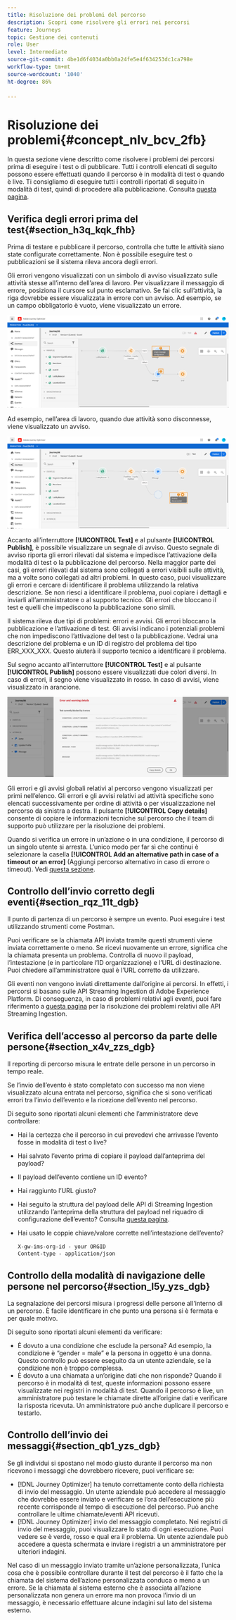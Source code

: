 ```yaml
---
title: Risoluzione dei problemi del percorso
description: Scopri come risolvere gli errori nei percorsi
feature: Journeys
topic: Gestione dei contenuti
role: User
level: Intermediate
source-git-commit: 4be1d6f4034a0bb0a24fe5e4f634253dc1ca798e
workflow-type: tm+mt
source-wordcount: '1040'
ht-degree: 86%

---
```


# Risoluzione dei problemi{#concept_nlv_bcv_2fb}

In questa sezione viene descritto come risolvere i problemi dei percorsi prima di eseguire i test o di pubblicare. Tutti i controlli elencati di seguito possono essere effettuati quando il percorso è in modalità di test o quando è live. Ti consigliamo di eseguire tutti i controlli riportati di seguito in modalità di test, quindi di procedere alla pubblicazione. Consulta [questa pagina](../building-journeys/testing-the-journey.md).

## Verifica degli errori prima del test{#section_h3q_kqk_fhb}

Prima di testare e pubblicare il percorso, controlla che tutte le attività siano state configurate correttamente. Non è possibile eseguire test o pubblicazioni se il sistema rileva ancora degli errori.

Gli errori vengono visualizzati con un simbolo di avviso visualizzato sulle attività stesse all’interno dell’area di lavoro. Per visualizzare il messaggio di errore, posiziona il cursore sul punto esclamativo. Se fai clic sull’attività, la riga dovrebbe essere visualizzata in errore con un avviso. Ad esempio, se un campo obbligatorio è vuoto, viene visualizzato un errore.

![](../assets/journey63.png)

Ad esempio, nell’area di lavoro, quando due attività sono disconnesse, viene visualizzato un avviso.

![](../assets/canvas-disconnected.png)

Accanto all’interruttore **[!UICONTROL Test]** e al pulsante **[!UICONTROL Publish]**, è possibile visualizzare un segnale di avviso. Questo segnale di avviso riporta gli errori rilevati dal sistema e impedisce l’attivazione della modalità di test o la pubblicazione del percorso. Nella maggior parte dei casi, gli errori rilevati dal sistema sono collegati a errori visibili sulle attività, ma a volte sono collegati ad altri problemi. In questo caso, puoi visualizzare gli errori e cercare di identificare il problema utilizzando la relativa descrizione. Se non riesci a identificare il problema, puoi copiare i dettagli e inviarli all’amministratore o al supporto tecnico. Gli errori che bloccano il test e quelli che impediscono la pubblicazione sono simili.

Il sistema rileva due tipi di problemi: errori e avvisi. Gli errori bloccano la pubblicazione e l’attivazione di test. Gli avvisi indicano i potenziali problemi che non impediscono l’attivazione del test o la pubblicazione. Vedrai una descrizione del problema e un ID di registro del problema del tipo ERR_XXX_XXX. Questo aiuterà il supporto tecnico a identificare il problema.

Sul segno accanto all’interruttore **[!UICONTROL Test]** e al pulsante **[!UICONTROL Publish]** possono essere visualizzati due colori diversi. In caso di errori, il segno viene visualizzato in rosso. In caso di avvisi, viene visualizzato in arancione.

![](../assets/journey75.png)

Gli errori e gli avvisi globali relativi al percorso vengono visualizzati per primi nell’elenco. Gli errori e gli avvisi relativi ad attività specifiche sono elencati successivamente per ordine di attività o per visualizzazione nel percorso da sinistra a destra. Il pulsante **[!UICONTROL Copy details]** consente di copiare le informazioni tecniche sul percorso che il team di supporto può utilizzare per la risoluzione dei problemi.

Quando si verifica un errore in un’azione o in una condizione, il percorso di un singolo utente si arresta. L’unico modo per far sì che continui è selezionare la casella **[!UICONTROL Add an alternative path in case of a timeout or an error]** (Aggiungi percorso alternativo in caso di errore o timeout). Vedi [questa sezione](../building-journeys/using-the-journey-designer.md#paths).

## Controllo dell’invio corretto degli eventi{#section_rqz_11t_dgb}

Il punto di partenza di un percorso è sempre un evento. Puoi eseguire i test utilizzando strumenti come Postman.

Puoi verificare se la chiamata API inviata tramite questi strumenti viene inviata correttamente o meno. Se ricevi nuovamente un errore, significa che la chiamata presenta un problema. Controlla di nuovo il payload, l’intestazione (e in particolare l’ID organizzazione) e l’URL di destinazione. Puoi chiedere all’amministratore qual è l’URL corretto da utilizzare.

Gli eventi non vengono inviati direttamente dall’origine ai percorsi. In effetti, i percorsi si basano sulle API Streaming Ingestion di Adobe Experience Platform. Di conseguenza, in caso di problemi relativi agli eventi, puoi fare riferimento a [questa pagina](https://experienceleague.adobe.com/docs/experience-platform/ingestion/streaming/troubleshooting.html) per la risoluzione dei problemi relativi alle API Streaming Ingestion.

## Verifica dell’accesso al percorso da parte delle persone{#section_x4v_zzs_dgb}

Il reporting di percorso misura le entrate delle persone in un percorso in tempo reale.

Se l’invio dell’evento è stato completato con successo ma non viene visualizzato alcuna entrata nel percorso, significa che si sono verificati errori tra l’invio dell’evento e la ricezione dell’evento nel percorso.

Di seguito sono riportati alcuni elementi che l’amministratore deve controllare:

* Hai la certezza che il percorso in cui prevedevi che arrivasse l’evento fosse in modalità di test o live?
* Hai salvato l’evento prima di copiare il payload dall’anteprima del payload?
* Il payload dell’evento contiene un ID evento?
* Hai raggiunto l’URL giusto?
* Hai seguito la struttura del payload delle API di Streaming Ingestion utilizzando l’anteprima della struttura del payload nel riquadro di configurazione dell’evento? Consulta [questa pagina](../event/about-creating.md#preview-the-payload).
* Hai usato le coppie chiave/valore corrette nell’intestazione dell’evento?

   ```
   X-gw-ims-org-id - your ORGID
   Content-type - application/json
   ```

## Controllo della modalità di navigazione delle persone nel percorso{#section_l5y_yzs_dgb}

La segnalazione dei percorsi misura i progressi delle persone all&#39;interno di un percorso. È facile identificare in che punto una persona si è fermata e per quale motivo.

Di seguito sono riportati alcuni elementi da verificare:

* È dovuto a una condizione che esclude la persona? Ad esempio, la condizione è “gender = male” e la persona in oggetto è una donna. Questo controllo può essere eseguito da un utente aziendale, se la condizione non è troppo complessa.
* È dovuto a una chiamata a un’origine dati che non risponde? Quando il percorso è in modalità di test, queste informazioni possono essere visualizzate nei registri in modalità di test. Quando il percorso è live, un amministratore può testare le chiamate dirette all’origine dati e verificare la risposta ricevuta. Un amministratore può anche duplicare il percorso e testarlo.

## Controllo dell’invio dei messaggi{#section_qb1_yzs_dgb}

Se gli individui si spostano nel modo giusto durante il percorso ma non ricevono i messaggi che dovrebbero ricevere, puoi verificare se:

* [!DNL Journey Optimizer] ha tenuto correttamente conto della richiesta di invio del messaggio. Un utente aziendale può accedere al messaggio che dovrebbe essere inviato e verificare se l’ora dell’esecuzione più recente corrisponde al tempo di esecuzione del percorso. Può anche controllare le ultime chiamate/eventi API ricevuti.
* [!DNL Journey Optimizer] invio del messaggio completato. Nei registri di invio del messaggio, puoi visualizzare lo stato di ogni esecuzione. Puoi vedere se è verde, rosso e qual era il problema. Un utente aziendale può accedere a questa schermata e inviare i registri a un amministratore per ulteriori indagini.

Nel caso di un messaggio inviato tramite un’azione personalizzata, l’unica cosa che è possibile controllare durante il test del percorso è il fatto che la chiamata del sistema dell’azione personalizzata conduca o meno a un errore. Se la chiamata al sistema esterno che è associata all’azione personalizzata non genera un errore ma non provoca l’invio di un messaggio, è necessario effettuare alcune indagini sul lato del sistema esterno.
